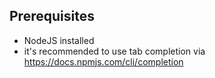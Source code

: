 ## Prerequisites
* NodeJS installed
* it's recommended to use tab completion via https://docs.npmjs.com/cli/completion